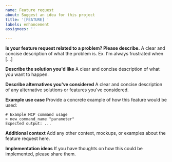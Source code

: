 ```yaml
---
name: Feature request
about: Suggest an idea for this project
title: '[FEATURE] '
labels: enhancement
assignees: ''

---
```


**Is your feature request related to a problem? Please describe.**
A clear and concise description of what the problem is. Ex. I'm always frustrated when [...]

**Describe the solution you'd like**
A clear and concise description of what you want to happen.

**Describe alternatives you've considered**
A clear and concise description of any alternative solutions or features you've considered.

**Example use case**
Provide a concrete example of how this feature would be used:
```
# Example MCP command usage
> new_command_name "parameter"
Expected output: ...
```

**Additional context**
Add any other context, mockups, or examples about the feature request here.

**Implementation ideas**
If you have thoughts on how this could be implemented, please share them.